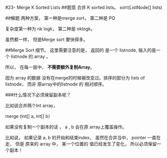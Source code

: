 #23- Merge K Sorted Lists
##题意
合并 K sorted lists。  sort(ListNode[] lists)

##解题
两种方案， 第一种是merge sort， 第二种是 PQ

复杂度第一种为 nk logk， 第二种是 nklogk。 

虽然都一样， 但是Merge sort 要快得多。

##Merge Sort 细节。
这里需要注意的是， 返回的 是一个 listnode, 输入的是一个 listnode 的 array 。

所以， 在每一层中， **不需要额外复制Array**。

因为 array 的数据 没有在merge的时候被改变过。排序的部分为 lists of listnode， 而非 原array中的listnode 的 相对顺序。

###什么情况下必须保留副本呢？

比如说合并两个Int array， 

merge (int[] a, int[] b）

如果没有复制一个副本的话 ， a , b 会在原 array上覆盖操作。

比如说， 如果记录 a, b 的开始和结束index， 虽然在合并当中， pointer 一直在走， 但是 原来的 array 中， 某一个位置的 值已经发生了变化， 所以必须保留一个副本！ 